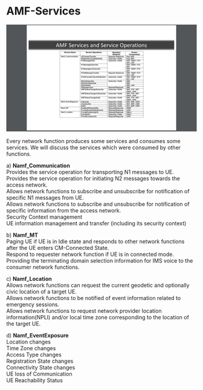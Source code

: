 # AMF-Services

![](/amf.png)

Every network function produces some services and consumes some services. We will discuss the services which were consumed by other functions.<br />

a) **Namf_Communication**<br />
Provides the service operation for transporting N1 messages to UE.<br />
Provides the service operation for initiating N2 messages towards the access network.<br />
Allows network functions to subscribe and unsubscribe for notification of specific N1 messages from UE.<br />
Allows network functions to subscribe and unsubscribe for notification of specific information from the access network.<br />
Security Context management<br />
UE information management and transfer (including its security context)<br />

b) **Namf_MT**<br />
Paging UE if UE is in Idle state and responds to other network functions after the UE enters CM-Connected State.<br />
Respond to requester network function if UE is in connected mode.<br />
Providing the terminating domain selection information for IMS voice to the consumer network functions.<br />

c) **Namf_Location**<br />
Allows network functions can request the current geodetic and optionally civic location of a target UE.<br />
Allows network functions to be notified of event information related to emergency sessions.<br />
Allows network functions to request network provider location information(NPLI) and/or local time zone corresponding to the location of the target UE.<br />

d) **Namf_EventExposure**<br />
Location changes<br />
Time Zone changes<br />
Access Type changes<br />
Registration State changes<br />
Connectivity State changes<br />
UE loss of Communication<br />
UE Reachability Status<br />
